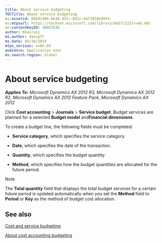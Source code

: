 ```yaml
---
title: About service budgeting
TOCTitle: About service budgeting
ms:assetid: 60b9cd04-bb30-43fc-8d1c-44f3d18e99f4
ms:mtpsurl: https://technet.microsoft.com/library/Aa571122(v=AX.60)
ms:contentKeyID: 36057636
author: Khairunj
ms.author: daxcpft
ms.date: 04/18/2014
mtps_version: v=AX.60
audience: Application User
ms.search.region: Global
---
```


# About service budgeting 


_**Applies To:** Microsoft Dynamics AX 2012 R3, Microsoft Dynamics AX 2012 R2, Microsoft Dynamics AX 2012 Feature Pack, Microsoft Dynamics AX 2012_

Click **Cost accounting** \> **Journals** \> **Service budget**. Budget services are planned for a selected **Budget model** and**Financial dimensions**.

To create a budget line, the following fields must be completed:

  - **Service category**, which specifies the service category.

  - **Date**, which specifies the date of the transaction.

  - **Quantity**, which specifies the budget quantity.

  - **Method**, which specifies how the budget quantities are allocated for the future period.


> [!NOTE]
> <P>The <STRONG>Total quantity</STRONG> field that displays the total budget services for a certain future period is updated automatically when you set the <STRONG>Method</STRONG> field to <STRONG>Period</STRONG> or <STRONG>Key</STRONG> as the method of budget cost allocation.</P>



## See also

[Cost and service budgeting](cost-and-service-budgeting.md)

[About cost accounting budgeting](about-cost-accounting-budgeting.md)

  


